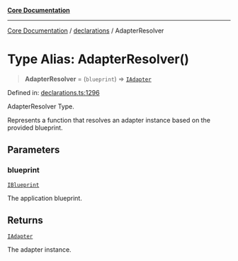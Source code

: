 [**Core Documentation**](../../README.md)

***

[Core Documentation](../../README.md) / [declarations](../README.md) / AdapterResolver

# Type Alias: AdapterResolver()

> **AdapterResolver** = (`blueprint`) => [`IAdapter`](../interfaces/IAdapter.md)

Defined in: [declarations.ts:1296](https://github.com/stonemjs/core/blob/85781fe5b87769612839dd6b850ba45186d357fa/src/declarations.ts#L1296)

AdapterResolver Type.

Represents a function that resolves an adapter instance based on the provided blueprint.

## Parameters

### blueprint

[`IBlueprint`](IBlueprint.md)

The application blueprint.

## Returns

[`IAdapter`](../interfaces/IAdapter.md)

The adapter instance.
